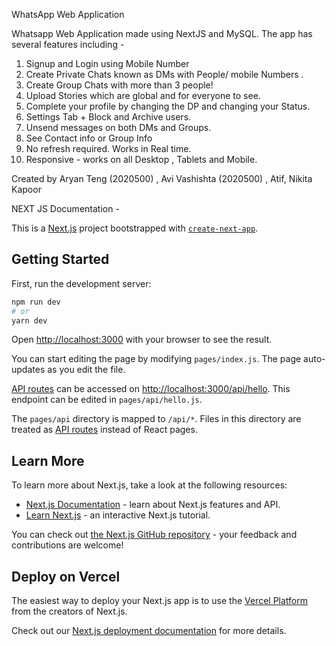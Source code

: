 WhatsApp Web Application

Whatsapp Web Application made using NextJS and MySQL.
The app has several features including -

1. Signup and Login using Mobile Number
2. Create Private Chats known as DMs with People/ mobile Numbers .
3. Create Group Chats with more than 3 people!
4. Upload Stories which are global and for everyone to see.
5. Complete your profile by changing the DP and changing your Status.
6. Settings Tab + Block and Archive users.
7. Unsend messages on both DMs and Groups.
8. See Contact info or Group Info
9. No refresh required. Works in Real time.
10. Responsive - works on all Desktop , Tablets and Mobile.

Created by Aryan Teng (2020500) , Avi Vashishta (2020500) , Atif, Nikita Kapoor

NEXT JS Documentation -

This is a [Next.js](https://nextjs.org/) project bootstrapped with [`create-next-app`](https://github.com/vercel/next.js/tree/canary/packages/create-next-app).

## Getting Started

First, run the development server:

```bash
npm run dev
# or
yarn dev
```

Open [http://localhost:3000](http://localhost:3000) with your browser to see the result.

You can start editing the page by modifying `pages/index.js`. The page auto-updates as you edit the file.

[API routes](https://nextjs.org/docs/api-routes/introduction) can be accessed on [http://localhost:3000/api/hello](http://localhost:3000/api/hello). This endpoint can be edited in `pages/api/hello.js`.

The `pages/api` directory is mapped to `/api/*`. Files in this directory are treated as [API routes](https://nextjs.org/docs/api-routes/introduction) instead of React pages.

## Learn More

To learn more about Next.js, take a look at the following resources:

- [Next.js Documentation](https://nextjs.org/docs) - learn about Next.js features and API.
- [Learn Next.js](https://nextjs.org/learn) - an interactive Next.js tutorial.

You can check out [the Next.js GitHub repository](https://github.com/vercel/next.js/) - your feedback and contributions are welcome!

## Deploy on Vercel

The easiest way to deploy your Next.js app is to use the [Vercel Platform](https://vercel.com/new?utm_medium=default-template&filter=next.js&utm_source=create-next-app&utm_campaign=create-next-app-readme) from the creators of Next.js.

Check out our [Next.js deployment documentation](https://nextjs.org/docs/deployment) for more details.
